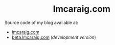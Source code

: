<h1 align="center">
  lmcaraig.com
</h1>

Source code of my blog available at:
- [lmcaraig.com](http://lmcaraig.com)
- [beta.lmcaraig.com](http://beta.lmcaraig.com) (_development version_)
